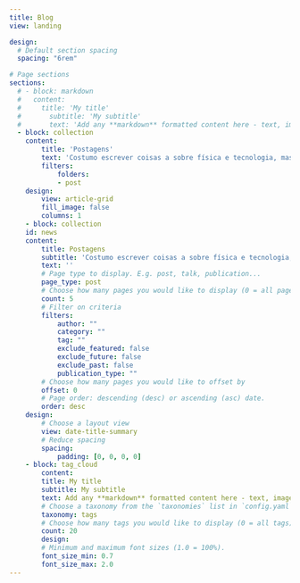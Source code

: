 ```yaml
---
title: Blog
view: landing

design:
  # Default section spacing
  spacing: "6rem"

# Page sections
sections:
  # - block: markdown
  #   content:
  #     title: 'My title'
  #       subtitle: 'My subtitle'
  #       text: 'Add any **markdown** formatted content here - text, images, videos, galleries - and even HTML code!'
  - block: collection
    content:
        title: 'Postagens'
        text: 'Costumo escrever coisas a sobre física e tecnologia, mas também escrevo algumas coisas aleatórias.'
        filters:
            folders:
            - post
    design:
        view: article-grid
        fill_image: false
        columns: 1
    - block: collection
    id: news
    content:
        title: Postagens
        subtitle: 'Costumo escrever coisas a sobre física e tecnologia, mas também escrevo algumas coisas aleatórias.'
        text: ''
        # Page type to display. E.g. post, talk, publication...
        page_type: post
        # Choose how many pages you would like to display (0 = all pages)
        count: 5
        # Filter on criteria
        filters:
            author: ""
            category: ""
            tag: ""
            exclude_featured: false
            exclude_future: false
            exclude_past: false
            publication_type: ""
        # Choose how many pages you would like to offset by
        offset: 0
        # Page order: descending (desc) or ascending (asc) date.
        order: desc
    design:
        # Choose a layout view
        view: date-title-summary
        # Reduce spacing
        spacing:
            padding: [0, 0, 0, 0]
    - block: tag_cloud
        content:
        title: My title
        subtitle: My subtitle
        text: Add any **markdown** formatted content here - text, images, videos, galleries - and even HTML code!
        # Choose a taxonomy from the `taxonomies` list in `config.yaml` to display (e.g. tags, categories, authors)
        taxonomy: tags
        # Choose how many tags you would like to display (0 = all tags)
        count: 20
        design:
        # Minimum and maximum font sizes (1.0 = 100%).
        font_size_min: 0.7
        font_size_max: 2.0
---
```


